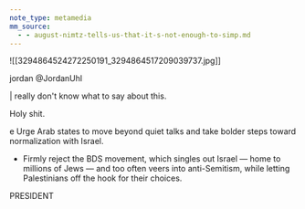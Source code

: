 ```yaml
---
note_type: metamedia
mm_source:
  - - august-nimtz-tells-us-that-it-s-not-enough-to-simp.md
---
```


![[3294864524272250191_3294864517209039737.jpg]]

jordan
@JordanUhl

| really don't know what to say about this.

Holy shit.

e Urge Arab states to move beyond quiet talks and take
bolder steps toward normalization with Israel.

* Firmly reject the BDS movement, which singles out
Israel — home to millions of Jews — and too often veers
into anti-Semitism, while letting Palestinians off the
hook for their choices.

PRESIDENT


